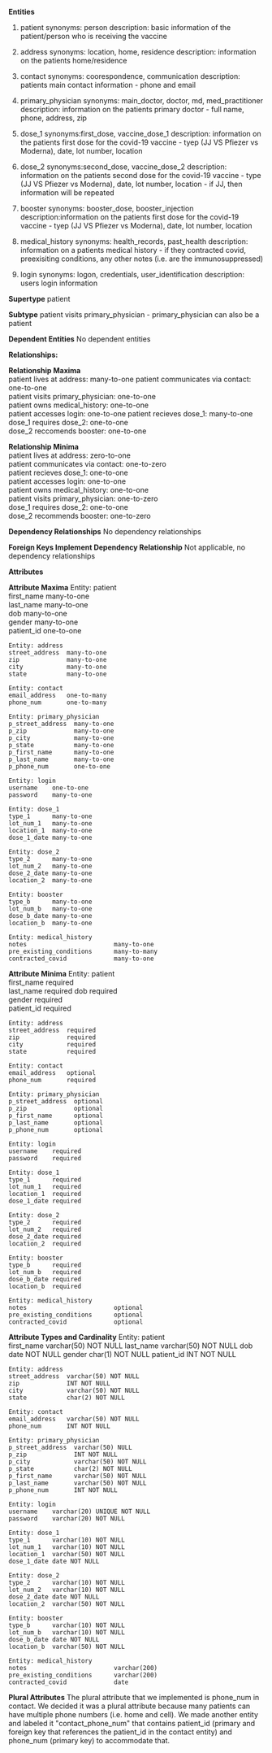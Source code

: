 **Entities**
1. patient
    synonyms: person
    description: basic information of the patient/person who is receiving the vaccine

2. address
    synonyms: location, home, residence
    description: information on the patients home/residence

3. contact
    synonyms: coorespondence, communication
    description: patients main contact information - phone and email

4. primary_physician
    synonyms: main_doctor, doctor, md, med_practitioner
    description: information on the patients primary doctor - full name, phone, address, zip

5. dose_1
    synonyms:first_dose, vaccine_dose_1
    description: information on the patients first dose for the covid-19 vaccine - tyep (JJ VS Pfiezer vs Moderna), date, lot number, location

6. dose_2
    synonyms:second_dose, vaccine_dose_2
    description: information on the patients second dose for the covid-19 vaccine - type (JJ VS Pfiezer vs Moderna), date, lot number, location - if JJ, then information will be repeated

7. booster
    synonyms: booster_dose, booster_injection
    description:information on the patients first dose for the covid-19 vaccine - tyep (JJ VS Pfiezer vs Moderna), date, lot number, location

8. medical_history
    synonyms: health_records, past_health
    description: information on a patients medical history - if they contracted covid, preexisiting conditions, any other notes (i.e. are the immunosuppressed)

9. login
    synonyms: logon, credentials, user_identification
    description: users login information

**Supertype**
    patient

**Subtype**
    patient visits primary_physician - primary_physician can also be a patient

**Dependent Entities**
    No dependent entities

**Relationships:**

**Relationship Maxima**  
    patient lives at address: many-to-one 
    patient communicates via contact: one-to-one  
    patient visits primary_physician: one-to-one  
    patient owns medical_history: one-to-one  
    patient accesses login: one-to-one
    patient recieves dose_1: many-to-one  
    dose_1 requires dose_2: one-to-one  
    dose_2 reccomends booster: one-to-one  
    
**Relationship Minima**  
    patient lives at address: zero-to-one  
    patient communicates via contact: one-to-zero  
    patient recieves dose_1: one-to-one  
    patient accesses login: one-to-one  
    patient owns medical_history: one-to-one  
    patient visits primary_physician: one-to-zero  
    dose_1 requires dose_2: one-to-one  
    dose_2 recommends booster: one-to-zero

**Dependency Relationships**
    No dependency relationships

**Foreign Keys Implement Dependency Relationship**
    Not applicable, no dependency relationships

**Attributes**  

**Attribute Maxima**
    Entity: patient  
    first_name  many-to-one  
    last_name   many-to-one  
    dob         many-to-one  
    gender      many-to-one  
    patient_id  one-to-one  
    
    Entity: address  
    street_address  many-to-one  
    zip             many-to-one  
    city            many-to-one  
    state           many-to-one  
    
    Entity: contact
    email_address   one-to-many  
    phone_num       one-to-many  
    
    Entity: primary_physician  
    p_street_address  many-to-one  
    p_zip             many-to-one
    p_city            many-to-one
    p_state           many-to-one
    p_first_name      many-to-one  
    p_last_name       many-to-one  
    p_phone_num       one-to-one  
    
    Entity: login  
    username    one-to-one  
    password    many-to-one  
    
    Entity: dose_1  
    type_1      many-to-one  
    lot_num_1   many-to-one  
    location_1  many-to-one  
    dose_1_date many-to-one  
    
    Entity: dose_2  
    type_2      many-to-one  
    lot_num_2   many-to-one  
    dose_2_date many-to-one  
    location_2  many-to-one  
    
    Entity: booster  
    type_b      many-to-one  
    lot_num_b   many-to-one  
    dose_b_date many-to-one  
    location_b  many-to-one 
    
    Entity: medical_history
    notes                        many-to-one
    pre_existing_conditions      many-to-many
    contracted_covid             many-to-one
    
**Attribute Minima**
    Entity: patient  
    first_name  required  
    last_name   required 
    dob         required  
    gender      required  
    patient_id  required  
    
    Entity: address  
    street_address  required  
    zip             required  
    city            required 
    state           required  
    
    Entity: contact
    email_address   optional  
    phone_num       required  
    
    Entity: primary_physician  
    p_street_address  optional  
    p_zip             optional  
    p_first_name      optional  
    p_last_name       optional  
    p_phone_num       optional  
    
    Entity: login  
    username    required  
    password    required  
    
    Entity: dose_1  
    type_1      required  
    lot_num_1   required  
    location_1  required  
    dose_1_date required  
    
    Entity: dose_2  
    type_2      required  
    lot_num_2   required  
    dose_2_date required 
    location_2  required 
    
    Entity: booster  
    type_b      required  
    lot_num_b   required  
    dose_b_date required  
    location_b  required 
    
    Entity: medical_history
    notes                        optional
    pre_existing_conditions      optional
    contracted_covid             optional

**Attribute Types and Cardinality**
    Entity: patient  
    first_name  varchar(50) NOT NULL 
    last_name   varchar(50) NOT NULL 
    dob         date NOT NULL
    gender      char(1) NOT NULL
    patient_id  INT NOT NULL
    
    Entity: address  
    street_address  varchar(50) NOT NULL  
    zip             INT NOT NULL  
    city            varchar(50) NOT NULL   
    state           char(2) NOT NULL
    
    Entity: contact
    email_address   varchar(50) NOT NULL  
    phone_num       INT NOT NULL 
    
    Entity: primary_physician  
    p_street_address  varchar(50) NULL 
    p_zip             INT NOT NULL
    p_city            varchar(50) NOT NULL
    p_state           char(2) NOT NULL
    p_first_name      varchar(50) NOT NULL 
    p_last_name       varchar(50) NOT NULL
    p_phone_num       INT NOT NULL
    
    Entity: login  
    username    varchar(20) UNIQUE NOT NULL
    password    varchar(20) NOT NULL
    
    Entity: dose_1  
    type_1      varchar(10) NOT NULL 
    lot_num_1   varchar(10) NOT NULL
    location_1  varchar(50) NOT NULL
    dose_1_date date NOT NULL
    
    Entity: dose_2  
    type_2      varchar(10) NOT NULL 
    lot_num_2   varchar(10) NOT NULL 
    dose_2_date date NOT NULL
    location_2  varchar(50) NOT NULL 
    
    Entity: booster  
    type_b      varchar(10) NOT NULL   
    lot_num_b   varchar(10) NOT NULL 
    dose_b_date date NOT NULL
    location_b  varchar(50) NOT NULL 
    
    Entity: medical_history
    notes                        varchar(200) 
    pre_existing_conditions      varchar(200)
    contracted_covid             date

**Plural Attributes**
    The plural attribute that we implemented is phone_num in contact. We decided it was a plural attribute because many patients can have multiple phone numbers (i.e. home and cell). We made another entity and labeled it "contact_phone_num" that contains patient_id (primary and foreign key that references the patient_id in the contact entity) and phone_num (primary key) to accommodate that.